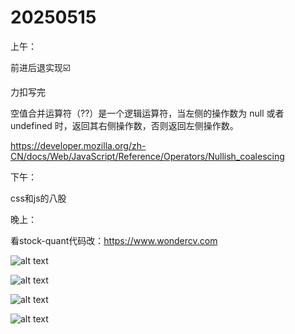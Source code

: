 # 20250515

上午：

前进后退实现☑️

力扣写完

空值合并运算符（??）是一个逻辑运算符，当左侧的操作数为 null 或者 undefined 时，返回其右侧操作数，否则返回左侧操作数。

https://developer.mozilla.org/zh-CN/docs/Web/JavaScript/Reference/Operators/Nullish_coalescing

下午：

css和js的八股

晚上：

看stock-quant代码改：https://www.wondercv.com

![alt text](image-1.png)


![alt text](image-2.png)

![alt text](image-3.png)

![alt text](image-4.png)